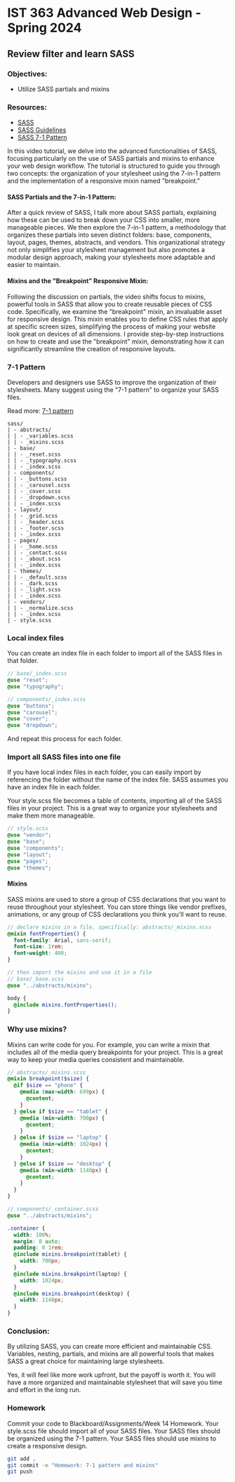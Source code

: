 # IST 363 Advanced Web Design - Spring 2024

## Review filter and learn SASS

### Objectives:

- Utilize SASS partials and mixins

### Resources:

- [SASS](https://sass-lang.com/)
- [SASS Guidelines](https://sass-guidelin.es/)
- [SASS 7-1 Pattern](https://sass-guidelin.es/#the-7-1-pattern)

In this video tutorial, we delve into the advanced functionalities of SASS, focusing particularly on the use of SASS partials and mixins to enhance your web design workflow. The tutorial is structured to guide you through two concepts: the organization of your stylesheet using the 7-in-1 pattern and the implementation of a responsive mixin named "breakpoint."

#### SASS Partials and the 7-in-1 Pattern:

After a quick review of SASS, I talk more about SASS partials, explaining how these can be used to break down your CSS into smaller, more manageable pieces. We then explore the 7-in-1 pattern, a methodology that organizes these partials into seven distinct folders: base, components, layout, pages, themes, abstracts, and vendors. This organizational strategy not only simplifies your stylesheet management but also promotes a modular design approach, making your stylesheets more adaptable and easier to maintain.

#### Mixins and the "Breakpoint" Responsive Mixin:

Following the discussion on partials, the video shifts focus to mixins, powerful tools in SASS that allow you to create reusable pieces of CSS code. Specifically, we examine the "breakpoint" mixin, an invaluable asset for responsive design. This mixin enables you to define CSS rules that apply at specific screen sizes, simplifying the process of making your website look great on devices of all dimensions. I provide step-by-step instructions on how to create and use the "breakpoint" mixin, demonstrating how it can significantly streamline the creation of responsive layouts.

### 7-1 Pattern

Developers and designers use SASS to improve the organization of their stylesheets. Many suggest using the "7-1 pattern" to organize your SASS files.

Read more: [7-1 pattern](https://sass-guidelin.es/#the-7-1-pattern)

```plaintext
sass/
| - abstracts/
| | - _variables.scss
| | - _mixins.scss
| - base/
| | - _reset.scss
| | - _typography.scss
| | - _index.scss
| - components/
| | - _buttons.scss
| | - _carousel.scss
| | - _cover.scss
| | - _dropdown.scss
| | - _index.scss
| - layout/
| | - _grid.scss
| | - _header.scss
| | - _footer.scss
| | - _index.scss
| - pages/
| | - _home.scss
| | - _contact.scss
| | - _about.scss
| | - _index.scss
| - themes/
| | - _default.scss
| | - _dark.scss
| | - _light.scss
| | - _index.scss
| - vendors/
| | - _normalize.scss
| | - _index.scss
| - style.scss
```

### Local index files

You can create an index file in each folder to import all of the SASS files in that folder.

```scss
// base/_index.scss
@use "reset";
@use "typography";
```

```scss
// components/_index.scss
@use "buttons";
@use "carousel";
@use "cover";
@use "dropdown";
```

And repeat this process for each folder.

### Import all SASS files into one file

If you have local index files in each folder, you can easily import by referencing the folder without the name of the index file. SASS assumes you have an index file in each folder.

Your style.scss file becomes a table of contents, importing all of the SASS files in your project. This is a great way to organize your stylesheets and make them more manageable.

```scss
// style.scss
@use "vendor";
@use "base";
@use "components";
@use "layout";
@use "pages";
@use "themes";
```

#### Mixins

SASS mixins are used to store a group of CSS declarations that you want to reuse throughout your stylesheet. You can store things like vendor prefixes, animations, or any group of CSS declarations you think you'll want to reuse.

```scss
// declare mixins in a file, specifically: abstracts/_mixins.scss
@mixin fontProperties() {
  font-family: Arial, sans-serif;
  font-size: 1rem;
  font-weight: 400;
}

// then import the mixins and use it in a file
// base/_base.scss
@use "../abstracts/mixins";

body {
  @include mixins.fontProperties();
}
```

### Why use mixins?

Mixins can write code for you. For example, you can write a mixin that includes all of the media query breakpoints for your project. This is a great way to keep your media queries consistent and maintainable.

```scss
// abstracts/_mixins.scss
@mixin breakpoint($size) {
  @if $size == "phone" {
    @media (max-width: 699px) {
      @content;
    }
  } @else if $size == "tablet" {
    @media (min-width: 700px) {
      @content;
    }
  } @else if $size == "laptop" {
    @media (min-width: 1024px) {
      @content;
    }
  } @else if $size == "desktop" {
    @media (min-width: 1140px) {
      @content;
    }
  }
}

// components/_container.scss
@use "../abstracts/mixins";

.container {
  width: 100%;
  margin: 0 auto;
  padding: 0 1rem;
  @include mixins.breakpoint(tablet) {
    width: 700px;
  }
  @include mixins.breakpoint(laptop) {
    width: 1024px;
  }
  @include mixins.breakpoint(desktop) {
    width: 1140px;
  }
}
```

### Conclusion:

By utilizing SASS, you can create more efficient and maintainable CSS. Variables, nesting, partials, and mixins are all powerful tools that makes SASS a great choice for maintaining large stylesheets.

Yes, it will feel like more work upfront, but the payoff is worth it. You will have a more organized and maintainable stylesheet that will save you time and effort in the long run.

### Homework

Commit your code to Blackboard/Assignments/Week 14 Homework. Your style.scss file should import all of your SASS files. Your SASS files should be organized using the 7-1 pattern. Your SASS files should use mixins to create a responsive design.

```bash
git add .
git commit -m "Homework: 7-1 pattern and mixins"
git push
```
